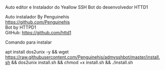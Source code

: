 Auto editor e Instalador do Yeallow SSH Bot do desenvolvedor HTTD1

Auto instalador By Penguinehis<br>
https://github.com/Penguinehis<br>
Bot by HTTPD1<br>
GitHub: https://github.com/httd1<br>

Comando para instalar

apt install dos2unix -y && wget https://raw.githubusercontent.com/Penguinehis/admysshbot/master/install.sh && dos2unix install.sh && chmod +x install.sh && ./install.sh

